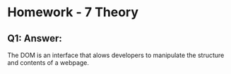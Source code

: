 # Homework - 7 Theory
## Q1: Answer:
The DOM is an interface that alows developers to manipulate the structure and contents of a webpage.